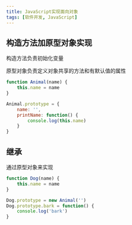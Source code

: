 ```yaml
---
title: JavaScript实现面向对象
tags: [软件开发, JavaScript]
---
```


## 构造方法加原型对象实现

构造方法负责初始化变量

原型对象负责定义对象共享的方法和有默认值的属性

```javascript
function Animal(name) {
    this.name = name
}

Animal.prototype = {
    name: '',
    printName: function() {
        console.log(this.name)
    }
}
```



## 继承

通过原型对象来实现

```javascript
function Dog(name) {
    this.name = name
}

Dog.prototype = new Animal('')
Dog.prototype.bark = function() {
    console.log('bark')
}
```

